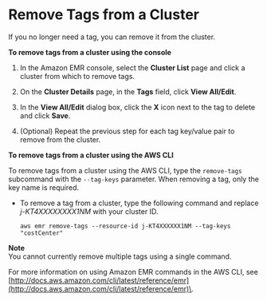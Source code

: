 # Remove Tags from a Cluster<a name="emr-plan-tags-delete"></a>

If you no longer need a tag, you can remove it from the cluster\. 

**To remove tags from a cluster using the console**

1. In the Amazon EMR console, select the **Cluster List** page and click a cluster from which to remove tags\.

1. On the **Cluster Details** page, in the **Tags** field, click **View All/Edit**\. 

1. In the **View All/Edit** dialog box, click the **X** icon next to the tag to delete and click **Save**\.

1. \(Optional\) Repeat the previous step for each tag key/value pair to remove from the cluster\.

**To remove tags from a cluster using the AWS CLI**

To remove tags from a cluster using the AWS CLI, type the `remove-tags` subcommand with the `--tag-keys` parameter\. When removing a tag, only the key name is required\.
+ To remove a tag from a cluster, type the following command and replace *j\-KT4XXXXXXXX1NM* with your cluster ID\.

  ```
  aws emr remove-tags --resource-id j-KT4XXXXXX1NM --tag-keys "costCenter"
  ```
**Note**  
You cannot currently remove multiple tags using a single command\.

  For more information on using Amazon EMR commands in the AWS CLI, see [http://docs.aws.amazon.com/cli/latest/reference/emr](http://docs.aws.amazon.com/cli/latest/reference/emr)\.